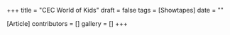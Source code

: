 +++
title = "CEC World of Kids"
draft = false
tags = [Showtapes]
date = ""

[Article]
contributors = []
gallery = []
+++
